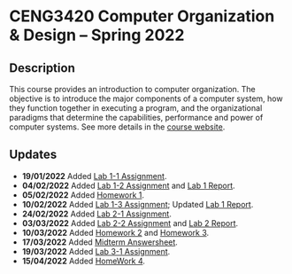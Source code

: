 # CENG3420 Computer Organization & Design – Spring 2022

## Description

This course provides an introduction to computer organization. The objective is to introduce the major components of a computer system, how they function together in executing a program, and the organizational paradigms that determine the capabilities, performance and power of computer systems. See more details in the [course website](https://www.cse.cuhk.edu.hk/~byu/CENG3420/2022Spring/index.html).

## Updates

- **19/01/2022** Added [Lab 1-1 Assignment](Lab/Lab1/Lab1-1.ams).
- **04/02/2022** Added [Lab 1-2 Assignment](Lab/Lab1/Lab1-2.ams) and [Lab 1 Report](Lab/Lab1/Report.md).
- **05/02/2022** Added [Homework 1](Homework/Homework1.md).
- **10/02/2022** Added [Lab 1-3 Assignment](Lab/Lab1/Lab1-3.ams); Updated [Lab 1 Report](Lab/Lab1/Report.md).
- **24/02/2022** Added [Lab 2-1 Assignment](Lab/Lab2/Lab2-1/asm.c).
- **03/03/2022** Added [Lab 2-2 Assignment](Lab/Lab2/Lab2-2/sim.c) and [Lab 2 Report](Lab/Lab2/Report.md).
- **10/03/2022** Added [Homework 2](Homework/Homework2.md) and [Homework 3](Homework/Homework3.md).
- **17/03/2022** Added [Midterm Answersheet](Midterm/Midterm.md).
- **19/03/2022** Added [Lab 3-1 Assignment](Lab/Lab3/Lab3-1/riscv-lc.c).
- **15/04/2022** Added [HomeWork 4](Homework/Homework4.md).